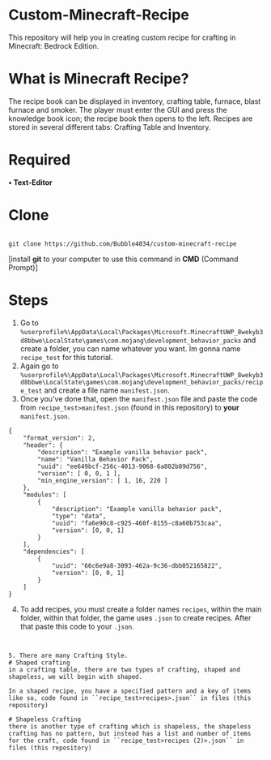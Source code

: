 # Custom-Minecraft-Recipe
This repository will help you in creating custom recipe for crafting in Minecraft: Bedrock Edition.
# What is Minecraft Recipe?
The recipe book can be displayed in inventory, crafting table, furnace, blast furnace and smoker. The player must enter the GUI and press the knowledge book icon; the recipe book then opens to the left. Recipes are stored in several different tabs: Crafting Table and Inventory.
# Required
**• Text-Editor**
# Clone
```

git clone https://github.com/Bubble4834/custom-minecraft-recipe
```
[install **git** to your computer to use this command in **CMD** (Command Prompt)]
# Steps
1. Go to ``%userprofile%\AppData\Local\Packages\Microsoft.MinecraftUWP_8wekyb3d8bbwe\LocalState\games\com.mojang\development_behavior_packs`` and create a folder, you can name whatever you want. Im gonna name ``recipe_test`` for this tutorial.
2. Again go to ``%userprofile%\AppData\Local\Packages\Microsoft.MinecraftUWP_8wekyb3d8bbwe\LocalState\games\com.mojang\development_behavior_packs/recipe_test`` and create a file name ``manifest.json``.
3. Once you've done that, open the ``manifest.json`` file and paste the code from ``recipe_test>manifest.json`` (found in this repository) to **your** ``manifest.json``.

```
{
    "format_version": 2,
    "header": {
        "description": "Example vanilla behavior pack",
        "name": "Vanilla Behavior Pack",
        "uuid": "ee649bcf-256c-4013-9068-6a802b89d756",
        "version": [ 0, 0, 1 ],
        "min_engine_version": [ 1, 16, 220 ]
    },
    "modules": [
        {
            "description": "Example vanilla behavior pack",
            "type": "data",
            "uuid": "fa6e90c8-c925-460f-8155-c8a60b753caa",
            "version": [0, 0, 1]
        }
    ],
    "dependencies": [
        {
            "uuid": "66c6e9a8-3093-462a-9c36-dbb052165822",
            "version": [0, 0, 1]
        }
    ]
}
```
4. To add recipes, you must create a folder names ``recipes``, within the main folder, within that folder, the game uses ``.json`` to create recipes. After that paste this code to your ``.json``.

```


5. There are many Crafting Style. 
# Shaped crafting
in a crafting table, there are two types of crafting, shaped and shapeless, we will begin with shaped.

In a shaped recipe, you have a specified pattern and a key of items like so, code found in ``recipe_test>recipes>.json`` in files (this repository)

# Shapeless Crafting
there is another type of crafting which is shapeless, the shapeless crafting has no pattern, but instead has a list and number of items for the craft, code found in ``recipe_test>recipes (2)>.json`` in files (this repository)
